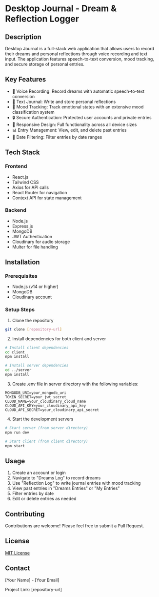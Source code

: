 # Desktop Journal - Dream & Reflection Logger

## Description

Desktop Journal is a full-stack web application that allows users to record
their dreams and personal reflections through voice recording and text input.
The application features speech-to-text conversion, mood tracking, and secure
storage of personal entries.

## Key Features

- 🎤 Voice Recording: Record dreams with automatic speech-to-text conversion
- 📝 Text Journal: Write and store personal reflections
- 🌈 Mood Tracking: Track emotional states with an extensive mood classification
  system
- 🔒 Secure Authentication: Protected user accounts and private entries
- 📱 Responsive Design: Full functionality across all device sizes
- 📊 Entry Management: View, edit, and delete past entries
- 📅 Date Filtering: Filter entries by date ranges

## Tech Stack

### Frontend

- React.js
- Tailwind CSS
- Axios for API calls
- React Router for navigation
- Context API for state management

### Backend

- Node.js
- Express.js
- MongoDB
- JWT Authentication
- Cloudinary for audio storage
- Multer for file handling

## Installation

### Prerequisites

- Node.js (v14 or higher)
- MongoDB
- Cloudinary account

### Setup Steps

1. Clone the repository

```bash
git clone [repository-url]
```

2. Install dependencies for both client and server

```bash
# Install client dependencies
cd client
npm install

# Install server dependencies
cd ../server
npm install
```

3. Create .env file in server directory with the following variables:

```env
MONGODB_URI=your_mongodb_uri
TOKEN_SECRET=your_jwt_secret
CLOUD_NAME=your_cloudinary_cloud_name
CLOUD_API_KEY=your_cloudinary_api_key
CLOUD_API_SECRET=your_cloudinary_api_secret
```

4. Start the development servers

```bash
# Start server (from server directory)
npm run dev

# Start client (from client directory)
npm start
```

## Usage

1. Create an account or login
2. Navigate to "Dreams Log" to record dreams
3. Use "Reflection Log" to write journal entries with mood tracking
4. View past entries in "Dreams Entries" or "My Entries"
5. Filter entries by date
6. Edit or delete entries as needed

## Contributing

Contributions are welcome! Please feel free to submit a Pull Request.

## License

[MIT License](LICENSE)

## Contact

[Your Name] - [Your Email]

Project Link: [repository-url]

